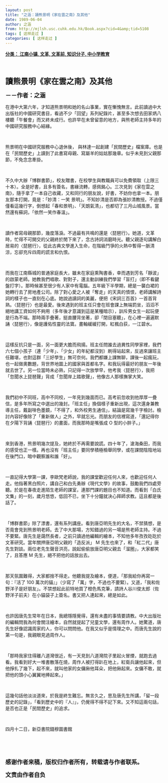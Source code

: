 ```yaml
---
layout: post
title: "之涵：讀熊景明《家在雲之南》及其他"
date: 1989-06-04
author: 之涵
from: http://mjlsh.usc.cuhk.edu.hk/Book.aspx?cid=4&amp;tid=5108
tags: [ 这样走过 ]
categories: [ 这样走过 ]
---
```


<div style="margin: 15px 10px 10px 0px;">
<div>
<span id="ctl00_ContentPlaceHolder1_chapter1_SubjectLabel" style="font-weight:bold;text-decoration:underline;">
   分类： 江南小镇, 文革, 文革前, 知识分子, 中小学教育
  </span>
</div>
<p class="p1">
<b>
<font size="5">
<br/>
</font>
</b>
</p>
<p class="p2">
<b>
<span style='font-family: "PingFang SC"; -webkit-text-stroke-width: initial;'>
<font size="5">
     讀熊景明《家在雲之南》及其他
    </font>
</span>
<font size="4">
<span class="s1">
</span>
</font>
</b>
</p>
<p class="p2">
<b>
<font size="4">
<span class="s1">
</span>
</font>
</b>
</p>
<p class="p2">
<span style='font-family: "PingFang SC"; -webkit-text-stroke-width: initial;'>
<b>
<font size="4">
     －－作者：之涵
    </font>
</b>
</span>
<span class="s1">
</span>
</p>
<p class="p2">
<span class="s1">
</span>
</p>
<p class="p2">
<span class="s1">
<span class="Apple-converted-space">
</span>
</span>
</p>
<p class="p1">
<span class="s1">
   在港中大第六年，才知道熊景明和她的名山事業，實在慚愧無言。此前讀過中大出版社的中國研究書目，看過不少「回望」系列紀錄片，甚至多次想去田家炳八樓聽「午餐會」而又終未成行。也許早在未曾留意的地方，與熊老師主持多年的中國研究服務中心結緣。
  </span>
</p>
<p class="p2">
<span class="s1">
</span>
<br/>
</p>
<p class="p1">
<span class="s1">
   熊景明在中國研究服務中心退休後，
  </span>
<span class="s2">
</span>
<span class="s1">
   與林達一起創建「民間歷史」檔案庫。也是在「民間歷史」上讀到了此書寫母親、寫屬羊的姑姑那幾章。似乎未見到父親那節，不免念念牽掛。
  </span>
</p>
<p class="p2">
<span class="s1">
</span>
<br/>
</p>
<p class="p1">
<span class="s1">
   不久中大辦「博群書節」，校友贈書，在校學生與教職員可以免費領取（上限三十本）。全是好書，且多有簽名，書緣流轉，感佩銘心。三次見到《家在雲之南》，隨手拿了一本自己收藏，又和同行的朋友說，好書，不妨你也拿一本。朋友那本打開，竟是：「妙清：一笑
  </span>
<span class="s2">
</span>
<span class="s1">
   景明」。不知妙清是否即為張妙清教授。不過僅僅看這幾行字，倒想起「春和景明」、「天朗氣清」，也都切了三月山城風景。當然還有蘇詞，「依然一笑作春溫」。
  </span>
</p>
<p class="p2">
<span class="s1">
</span>
<br/>
</p>
<p class="p1">
<span class="s1">
   讀作者寫母親那節，幾度落淚。不過最有共鳴的還是〈琵琶行〉。她道，文革時，忙得不可開交的父親終於閒下來了，念古詩詞消磨時光。聽父親逐句講解白居易的〈琵琶行〉，從此古典文學進入生命，在階級鬥爭的火熱中暫得一脈清涼，忘卻充斥四周的謊言和仇恨。
  </span>
</p>
<p class="p2">
<span class="s1">
</span>
<br/>
</p>
<p class="p1">
<span class="s1">
   而我在江南縣城的普通家庭長大，雖未在家庭熏陶書香，幸而遇到芳名「靜波」的啟蒙老師。她教我們唱歌、對對子，還主動訓練我們學習「盲打」（即不看鍵盤打字）。那時候甚至很少有人家中有電腦。五年級下半學期，總是一襲白裙的她轉行去了房地產公司。除了對心愛之人被「奪走」的天真的憤恨，老師講解詩詞的樣子也一直刻在心底。她說過讀詞的美麗，便把《宋詞三百首》一首首背熟。〈琵琶行〉也是最愛。後來遇到的班主任只會在班會課上無端罰坐，滔滔不絕地講工資如何不夠用（多年後才意識到這是某種暗示），訓斥男女生一起玩便是行為不端。那時兩手疊著，挺直腰背坐著，卻「閉目塞聽」，在心裡一遍遍默誦〈琵琶行〉，像是護佑性靈的法寶。畫軸緩緩打開，紅楓白荻，一江碧水。
  </span>
</p>
<p class="p2">
<span class="s1">
</span>
<br/>
</p>
<p class="p1">
<span class="s1">
   這樣反抗只是一面，另一面更大膽而飛揚。班主任問誰去過異性同學家裡，我們六七個小孩子（連「少年」、「少女」的年紀都沒到）刷得站起來，反過來讓班主任難堪，也對這群「三好學生」無可奈何。我們都嫌上課無聊，課後一起瘋玩，也一起做奧數題，背世界地圖上的國家與首都名字。和我玩得最好的朋友一年後就去世了。另一位當時未必熟，只記得一次放學早，他考我〈琵琶行〉，我把「忽聞水上琵琶聲」背成「忽聞岸上踏歌聲」，他像古人那樣撫掌大笑。
  </span>
</p>
<p class="p2">
<span class="s1">
</span>
<br/>
</p>
<p class="p1">
<span class="s1">
   我們初中不同班，高中不同校，一年見到幾面而已。高考前忽收到他厚厚一疊信，是多年所寫之中選出的幾封。「班主任」換個樣子重新出現，這次還身兼教導主任，戴副啡色墨鏡，「不得了，和外校男生通信」，結論是寫幾千字檢討。檢討內容好像除了「重新做人」之外，早就忘光。而朋友的信裡寫道，「還記得你在夕陽下背誦〈琵琶行〉的畫面，而我那時是嘴張成
  </span>
<span class="s2">
   O
  </span>
<span class="s1">
   型的小胖子。」
  </span>
</p>
<p class="p2">
<span class="s1">
</span>
<br/>
</p>
<p class="p1">
<span class="s1">
   來到香港，熊景明幾次提及，她終於不再需要說謊。四十年了，滄海桑田，而我的感受也正一樣。再也沒有「班主任」要同學積極檢舉同學，或在課間陰陰地站在後門口，暗中觀察誰和誰「好」。
  </span>
</p>
<p class="p2">
<span class="s1">
</span>
<br/>
</p>
<p class="p1">
<span class="s1">
   一直記得大學第一課，李歐梵老師說，我的課堂歡迎任何人來，也歡迎任何人走。他指著黑白照片，講自己和白先勇辦《現代文學》的故事，鼓勵我們四處旁聽。於是在春夜走進陌生老師的課室，連那門課的題目也不知道。而看到「白氏文集」的一刻，歲月悠悠，低回不已，坐下十分鐘就決心拜師求教。這且都是後話了。
  </span>
</p>
<p class="p2">
<span class="s1">
</span>
<br/>
</p>
<p class="p1">
<span class="s1">
   「博群書節」除了漂書，還有系列講座。看到唐亞明先生的大名，不禁猜想，是否竟會見到熊景明老師。去了中大那場，方知錯過的另一場是熊老師主持。不過不要緊。唐先生是藹然長者，之前只讀過他編輯的繪本，不知他多年孜孜矻矻於文革研究。當年關押唐亞明父親的「造反派」
  </span>
<span class="s2">
   M
  </span>
<span class="s1">
   先生也來了，和「紅二代」唐先生對談。兩位老先生聲音洪亮，說起偷偷放唐亞明父親去「溜圈」，大家都笑了，且答應
  </span>
<span class="s2">
   M
  </span>
<span class="s1">
   先生，絕不把他的話放出去。
  </span>
</p>
<p class="p2">
<span class="s1">
</span>
<br/>
</p>
<p class="p1">
<span class="s1">
   那天氛圍難得，大家都捨不得走。他聽我提及繪本，便道，「那我給你再寫一句：『活了
  </span>
<span class="s2">
   100
  </span>
<span class="s1">
   萬次的貓』」（少寫了「萬」字，不過也不要緊）。又道，「我和佐野洋子是好朋友」。不禁想起此前特地買了橙色馬克筆，請詩人谷川俊太郎（佐野洋子前夫）在小貓袋子上簽名。書又把人連起來，總是如此。
  </span>
</p>
<p class="p2">
<span class="s1">
</span>
<br/>
</p>
<p class="p1">
<span class="s1">
   也許因唐先生常年在日本，我總隱隱覺得，還有未盡的事情要請教。中大出版社的編輯問我為何會關注繪本，自然就提起了兒童文學，還有周作人。她驚道，唐先生好像認識周家的人，你可以問問他。在我又似乎是情理之中。而唐先生說的第一句是，我親眼見過周作人。
  </span>
</p>
<p class="p2">
<span class="s1">
</span>
<br/>
</p>
<p class="p1">
<span class="s1">
   「那時我家住得離八道灣很近，有一天見到八道灣院子里起火冒煙，就跑去過看。我看到好大一堆書散落在燒，周作人被打得趴在地上，紅衛兵讓他起來，但他掙扎了幾下，起不來，就叫他家的女傭揪他耳朵，把他揪起來。女傭不敢，就把他的頭小心翼翼地捧起來。」
  </span>
</p>
<p class="p2">
<span class="s1">
</span>
<br/>
</p>
<p class="p1">
<span class="s1">
   這幾句話他淡淡道來，於我是終生難忘。無言久之，思及唐先生所講，「留一段歷史的記錄」，「看到歷史中的『人』」，仍覺得不得不記下來。又不知這兩句話，是否也正是「民間歷史」的追求。
  </span>
</p>
<p class="p2">
<span class="s1">
</span>
<br/>
</p>
<p class="p1">
<span class="s1">
   四月十二日，新亞書院錢穆圖書館
  </span>
</p>
<p class="p2">
<span class="s1">
</span>
<br/>
</p>
<p class="p2">
<b>
<font size="4">
<span class="s1">
</span>
<br/>
</font>
</b>
</p>
<p class="p1">
<span class="s1">
<b>
<font size="4">
     感谢作者来稿，版权归作者所有，转载请与作者联系。
    </font>
</b>
</span>
</p>
<p class="p1">
<span class="s1">
<b>
<font size="4">
     文责由作者自负
    </font>
</b>
</span>
</p>
</div>
